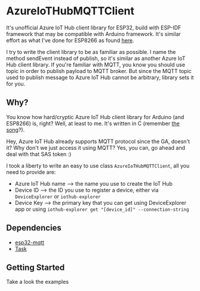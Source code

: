 # AzureIoTHubMQTTClient

It's unofficial Azure IoT Hub client library for ESP32, build with ESP-IDF framework that may be compatible with Arduino framework. It's similar effort as what I've done for ESP8266 as found [here](https://github.com/andriyadi/AzureIoTHubMQTTClient).

I try to write the client library to be as familiar as possible. I name the method sendEvent instead of publish, so it's similar as another Azure IoT Hub client library. If you're familiar with MQTT, you know you should use topic in order to publish payload to MQTT broker. But since the MQTT topic used to publish message to Azure IoT Hub cannot be arbitrary, library sets it for you.

## Why?
You know how hard/cryptic Azure IoT Hub client library for Arduino (and ESP8266) is, right? Well, at least to me. It's written in C (remember [the song](https://www.youtube.com/watch?v=wJ81MZUlrDo)?).

Hey, Azure IoT Hub already supports MQTT protocol since the GA, doesn't it? Why don't we just access it using MQTT? Yes, you can, go ahead and deal with that SAS token :)

I took a liberty to write an easy to use class `AzureIoTHubMQTTClient`, all you need to provide are:

* Azure IoT Hub name --> the name you use to create the IoT Hub
* Device ID --> the ID you use to register a device, either via `DeviceExplorer` or `iothub-explorer`
* Device Key --> the primary key that you can get using DeviceExplorer app or using `iothub-explorer get "[device_id]" --connection-string`

## Dependencies

* [esp32-mqtt](https://github.com/tuanpmt/esp32-mqtt)
* [Task](https://github.com/dycodex/ESPectro32/tree/master/lib/FreeRTOS-Wrapper)

## Getting Started
Take a look the examples

